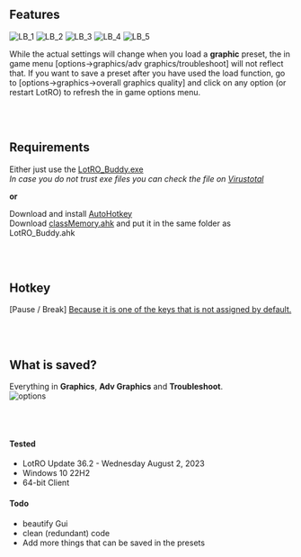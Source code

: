 ## Features
![LB_1](https://github.com/strauss7702/LotRO_Buddy/assets/138319390/8fc147bb-5904-46b0-98d7-c1655b2cf435)
![LB_2](https://github.com/strauss7702/LotRO_Buddy/assets/138319390/78595c8b-0e63-4524-96da-92224649966b)
![LB_3](https://github.com/strauss7702/LotRO_Buddy/assets/138319390/1a136bb0-d057-40ed-8ae4-01ced81a3553)
![LB_4](https://github.com/strauss7702/LotRO_Buddy/assets/138319390/7e26939e-fab2-4846-8190-e2f7dd7e73ac)
![LB_5](https://github.com/strauss7702/LotRO_Buddy/assets/138319390/5aea7e50-0d96-4ed1-8ecc-a68369163447)

While the actual settings will change when you load a **graphic** preset, the in game menu [options->graphics/adv graphics/troubleshoot] will not reflect that. If you want to save a preset after you have used the load function, go to [options->graphics->overall graphics quality] and click on any option (or restart LotRO) to refresh the in game options menu.

<br/><br/>

## Requirements
Either just use the [LotRO_Buddy.exe](https://github.com/strauss7702/LotRO_Buddy/releases)  
_In case you do not trust exe files you can check the file on [Virustotal](https://www.virustotal.com/gui/home/url)_

**or**

Download and install [AutoHotkey](https://www.autohotkey.com/)  
Download [classMemory.ahk](https://github.com/Kalamity/classMemory) and put it in the same folder as LotRO_Buddy.ahk

<br/><br/>

## Hotkey
[Pause / Break]   [Because it is one of the keys that is not assigned by default.](https://lotro-wiki.com/index.php/User:Taz/Scratchpad-Commands)  

<br/><br/>

## What is saved?
Everything in **Graphics**, **Adv Graphics** and **Troubleshoot**.  
![options](https://github.com/strauss7702/LotRO_Buddy/assets/138319390/1da8b7f8-39bb-48fc-89de-b015a9a235f1)  

<br/><br/>

#### Tested
- LotRO Update 36.2 - Wednesday August 2, 2023
- Windows 10 22H2
- 64-bit Client

#### Todo
- beautify Gui
- clean (redundant) code
- Add more things that can be saved in the presets
